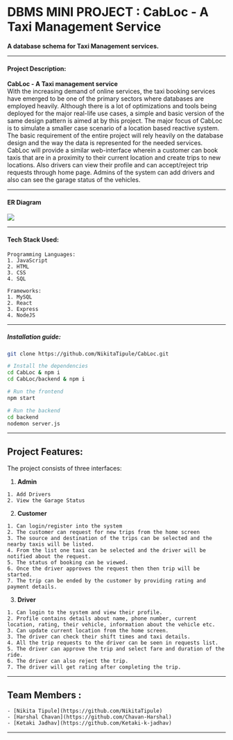# DBMS MINI PROJECT : CabLoc - A Taxi Management Service

<b>A database schema for Taxi Management services.</b><br>

<hr>

#### Project Description:

<b>CabLoc - A Taxi management service</b><br>
With the increasing demand of online services, the taxi booking services have emerged to be one of the primary sectors where databases are employed heavily. Although there is a lot of optimizations and tools being deployed for the major real-life use cases, a simple and basic version of the same design pattern is aimed at by this project. The major focus of CabLoc is to simulate a smaller case scenario of a location based reactive system. The basic requirement of the entire project will rely heavily on the database design and the way the data is represented for the needed services. CabLoc will provide a similar web-interface wherein a customer can book taxis that are in a proximity to their current location and create trips to new locations.
Also drivers can view their profile and can accept/reject trip requests through home page. Admins of the system can add drivers and also can see the garage status of the vehicles.

<hr>

#### ER Diagram

<img src="ER.jpg">

<hr>

#### Tech Stack Used:

```
Programming Languages:
1. JavaScript
2. HTML
3. CSS
4. SQL

Frameworks:
1. MySQL
2. React
3. Express
4. NodeJS
```

<hr>

##### Installation guide:

```sh
git clone https://github.com/NikitaTipule/CabLoc.git

# Install the dependencies
cd CabLoc & npm i
cd CabLoc/backend & npm i

# Run the frontend
npm start

# Run the backend
cd backend
nodemon server.js
```

<hr>

## Project Features:

The project consists of three interfaces:

1. <b>Admin</b>

```
1. Add Drivers
2. View the Garage Status
```

2. <b>Customer</b>

```
1. Can login/register into the system
2. The customer can request for new trips from the home screen
3. The source and destination of the trips can be selected and the nearby taxis will be listed.
4. From the list one taxi can be selected and the driver will be notified about the request.
5. The status of booking can be viewed.
6. Once the driver approves the request then then trip will be started.
7. The trip can be ended by the customer by providing rating and payment details.
```

3. <b>Driver</b>

```
1. Can login to the system and view their profile.
2. Profile contains details about name, phone number, current location, rating, their vehicle, information about the vehicle etc.
3. Can update current location from the home screen.
3. The driver can check their shift times and taxi details.
4. All the trip requests to the driver can be seen in requests list.
5. The driver can approve the trip and select fare and duration of the ride.
6. The driver can also reject the trip.
7. The driver will get rating after completing the trip.
```

<hr>

## Team Members :

```
- [Nikita Tipule](https://github.com/NikitaTipule)
- [Harshal Chavan](https://github.com/Chavan-Harshal)
- [Ketaki Jadhav](https://github.com/Ketaki-k-jadhav)
```

<hr></hr>
